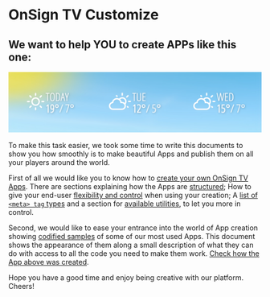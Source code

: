 # OnSign TV Customize

## We want to help YOU to create APPs like this one:

![Horizontal Bar Weather Forecast App screenshot](samples/_screenshots/weather-forecast-horizontal-bar.png)

To make this task easier, we took some time to write this documents to show you how smoothly is to make beautiful Apps and publish them on all your players around the world.

First of all we would like you to know how to [create your own OnSign TV Apps](docs). There are sections explaining how the Apps are [structured](docs#creating-your-own-onsign-tv-apps); How to give your end-user [flexibility and control](docs#app-configuration) when using your creation; A [list of `<meta> tag` types](docs#available-app-configuration-types) and a section for [available utilities](docs#available-utilities), to let you more in control.

Second, we would like to ease your entrance into the world of App creation showing [codified samples](samples) of some of our most used Apps. This document shows the appearance of them along a small description of what they can do with access to all the code you need to make them work. [Check how the App above was created](samples/weather/weather-forecast-horizontal-bar/app.html).

Hope you have a good time and enjoy being creative with our platform. Cheers!
